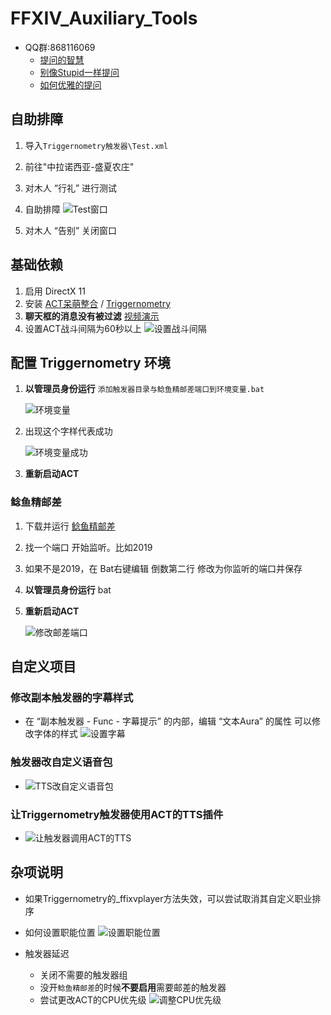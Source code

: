 # FFXIV_Auxiliary_Tools

* QQ群:868116069
  * [提问的智慧](https://github.com/ryanhanwu/How-To-Ask-Questions-The-Smart-Way/blob/master/README-zh_CN.md)
  * [别像Stupid一样提问](https://github.com/dogfight360/Stop-Ask-Questions-The-Stupid-Ways/blob/master/README.md)
  * [如何优雅的提问](http://www.360doc.com/content/19/1223/08/30422483_881502108.shtml)

## 自助排障

  1. 导入`Triggernometry触发器\Test.xml`
  1. 前往"中拉诺西亚-盛夏农庄"
  1. 对木人 “行礼” 进行测试

  1. 自助排障 ![Test窗口](https://i.loli.net/2020/07/01/1LxNji7IMXpzP6U.png)
  1. 对木人 “告别” 关闭窗口
  
## 基础依赖

  1. 启用 DirectX 11
  1. 安装 [ACT呆萌整合](https://nga.178.com/read.php?tid=19019884) / [Triggernometry](https://github.com/paissaheavyindustries/Triggernometry)
  1. **聊天框的消息没有被过滤** [视频演示](https://www.bilibili.com/video/av83704576/)
  1. 设置ACT战斗间隔为60秒以上 ![设置战斗间隔](screenshots/设置战斗间隔.png)

## 配置 Triggernometry 环境

1. **以管理员身份运行** `添加触发器目录与鲶鱼精邮差端口到环境变量.bat`

   ![环境变量](screenshots/环境变量.png)

1. 出现这个字样代表成功
  
   ![环境变量成功](screenshots/环境变量成功.png)
1. **重新启动ACT**

### 鲶鱼精邮差

1. 下载并运行 [鲶鱼精邮差](https://nga.178.com/read.php?tid=19724323)
1. 找一个端口 开始监听。比如2019
1. 如果不是2019，在 Bat右键编辑 倒数第二行 修改为你监听的端口并保存
1. **以管理员身份运行** bat
1. **重新启动ACT**

   ![修改邮差端口](screenshots/修改邮差端口.png)

## 自定义项目

### 修改副本触发器的字幕样式

* 在 “副本触发器 - Func - 字幕提示” 的内部，编辑 “文本Aura” 的属性 可以修改字体的样式
  ![设置字幕](screenshots/设置字幕.png)

### 触发器改自定义语音包

* ![TTS改自定义语音包](screenshots/TTS改自定义语音包.gif)

### 让Triggernometry触发器使用ACT的TTS插件

* ![让触发器调用ACT的TTS](screenshots/让触发器调用ACT的TTS.gif)

## 杂项说明

* 如果Triggernometry的_ffixvplayer方法失效，可以尝试取消其自定义职业排序

* 如何设置职能位置
  ![设置职能位置](screenshots/设置职能位置.gif)

* 触发器延迟
  * 关闭不需要的触发器组
  * 没开`鲶鱼精邮差`的时候**不要启用**需要邮差的触发器
  * 尝试更改ACT的CPU优先级
    ![调整CPU优先级](screenshots/调整CPU优先级.jpg)
